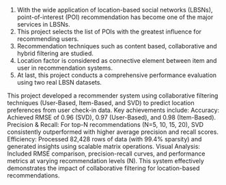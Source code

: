 1. With the wide application of location-based social networks (LBSNs), point-of-interest (POI) recommendation has become one of the major services in LBSNs. 
2. This project selects the list of POIs with the greatest influence for recommending users. 
3. Recommendation techniques such as content based, collaborative and hybrid filtering are studied. 
4. Location factor is considered as connective element between item and user in recommendation systems.
5. At last, this project conducts a comprehensive performance evaluation using two real LBSN datasets. 

This project developed a recommender system using collaborative filtering techniques (User-Based, Item-Based, and SVD) to predict location preferences from user check-in data. Key achievements include:
Accuracy: Achieved RMSE of 0.96 (SVD), 0.97 (User-Based), and 0.98 (Item-Based).
Precision & Recall: For top-N recommendations (N=5, 10, 15, 20), SVD consistently outperformed with higher average precision and recall scores.
Efficiency: Processed 82,428 rows of data (with 99.4% sparsity) and generated insights using scalable matrix operations.
Visual Analysis: Included RMSE comparison, precision-recall curves, and performance metrics at varying recommendation levels (N).
This system effectively demonstrates the impact of collaborative filtering for location-based recommendations.



